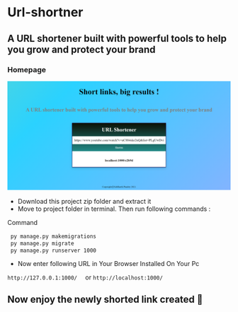 # Url-shortner

## A URL shortener built with powerful tools to help you grow and protect your brand
### Homepage
![homepage snap](https://github.com/siddharth25pandey/Url-shortener/blob/main/screenshot/home.PNG)


* Download this project zip folder and extract it
* Move to project folder in terminal. Then run following commands :

Command

   ```
    py manage.py makemigrations
    py manage.py migrate
    py manage.py runserver 1000
   ```
  
* Now enter following URL in Your Browser Installed On Your Pc

 ```http://127.0.0.1:1000/  ``` or ```http://localhost:1000/```

## Now enjoy the newly shorted link created 🔗
